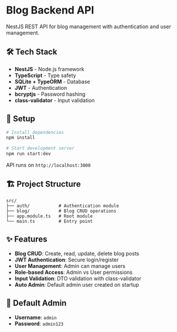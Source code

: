 # Blog Backend API

NestJS REST API for blog management with authentication and user management.

## 🛠️ Tech Stack

- **NestJS** - Node.js framework
- **TypeScript** - Type safety
- **SQLite + TypeORM** - Database
- **JWT** - Authentication
- **bcryptjs** - Password hashing
- **class-validator** - Input validation

## 🚀 Setup

```bash
# Install dependencies
npm install

# Start development server
npm run start:dev
```

API runs on `http://localhost:3000`

## 🏗️ Project Structure

```
src/
├── auth/           # Authentication module
├── blog/           # Blog CRUD operations
├── app.module.ts   # Root module
└── main.ts         # Entry point
```

## ✨ Features

- **Blog CRUD**: Create, read, update, delete blog posts
- **JWT Authentication**: Secure login/register
- **User Management**: Admin can manage users
- **Role-based Access**: Admin vs User permissions
- **Input Validation**: DTO validation with class-validator
- **Auto Admin**: Default admin user created on startup

## 🔐 Default Admin

- **Username**: `admin`
- **Password**: `admin123`
